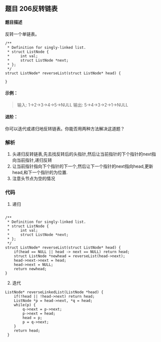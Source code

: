 ## **题目      206反转链表**

#### 题目描述
反转一个单链表。
```
/**
 * Definition for singly-linked list.
 * struct ListNode {
 *     int val;
 *     struct ListNode *next;
 * };
 */
struct ListNode* reverseList(struct ListNode* head) {
    
}
```
#### 示例：

> 输入: 1->2->3->4->5->NULL
> 输出: 5->4->3->2->1->NULL

#### 进阶：
你可以迭代或递归地反转链表。你能否用两种方法解决这道题？

### 解析
1. 头递归反转链表,先去找反转后的头指针,然后让当前指针的下个指针的next指向当前指针,递归反转
2. 让当前指针指向下个指针的下一个,然后让下一个指针的next指向head,更新head,和下一个指针的为位置.
3. 注意头节点为空的情况

### 代码 
1. 递归
```

/**
 * Definition for singly-linked list.
 * struct ListNode {
 *     int val;
 *     struct ListNode *next;
 * };
 */
struct ListNode* reverseList(struct ListNode* head) {
    if(head == NULL || head -> next == NULL) return head;
    struct ListNode *newhead = reverseList(head->next);
    head->next->next = head;
    head->next = NULL;
    return newhead;
}

```
2. 迭代
```
ListNode* reverseLinkedList(ListNode *head) {
    if(!head || !head->next) return head;
    ListNode *p = head->next, *q = head;
    while(p) {
        q->next = p->next;
        p->next = head;
        head = p;
        p = q->next;
    }
    return head;
 }
```




